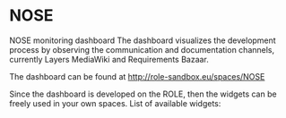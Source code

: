 NOSE
====

NOSE monitoring dashboard
The dashboard visualizes the development process by observing the communication and documentation channels, currently Layers MediaWiki and Requirements Bazaar.

The dashboard can be found at
http://role-sandbox.eu/spaces/NOSE

Since the dashboard is developed on the ROLE, then the widgets can be freely used in your own spaces.
List of available widgets: